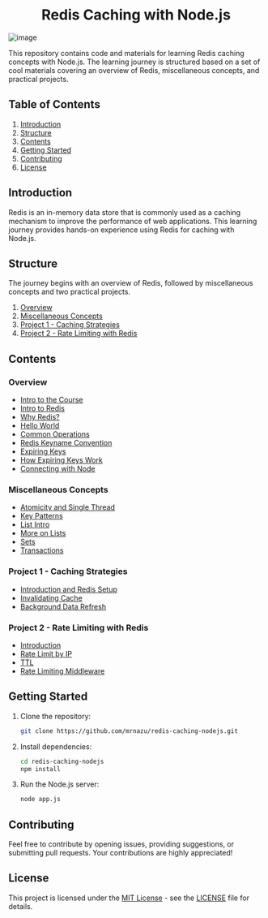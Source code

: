 <h1 align="center">Redis Caching with Node.js</h1>

![image](https://github.com/mrnazu/redis-caching-nodejs/assets/108541991/8cce383a-17da-4392-942f-2059b15b8b66)

This repository contains code and materials for learning Redis caching concepts with Node.js. The learning journey is structured based on a set of cool materials covering an overview of Redis, miscellaneous concepts, and practical projects.

## Table of Contents

1. [Introduction](#introduction)
2. [Structure](#structure)
3. [Contents](#contents)
4. [Getting Started](#getting-started)
5. [Contributing](#contributing)
6. [License](#license)

## Introduction

Redis is an in-memory data store that is commonly used as a caching mechanism to improve the performance of web applications. This learning journey provides hands-on experience using Redis for caching with Node.js.

## Structure

The journey begins with an overview of Redis, followed by miscellaneous concepts and two practical projects.

1. [Overview](#overview)
2. [Miscellaneous Concepts](#miscellaneous-concepts)
3. [Project 1 - Caching Strategies](#project-1-caching-strategies)
4. [Project 2 - Rate Limiting with Redis](#project-2-rate-limiting-with-redis)

## Contents

### Overview

- [Intro to the Course](overview/overview-1-intro-to-course.md)
- [Intro to Redis](overview/overview-2-intro-to-redis)
- [Why Redis?](overview/overview-3-why-redis)
- [Hello World](overview/overview-4-hello-world)
- [Common Operations](overview/overview-5-common-operations)
- [Redis Keyname Convention](overview/overview-6-redis-keyname-convention)
- [Expiring Keys](overview/overview-7-expiring-keys)
- [How Expiring Keys Work](overview/overview-8-how-expiring-keys-work)
- [Connecting with Node](overview/overview-9-connecting-with-node)

### Miscellaneous Concepts

- [Atomicity and Single Thread](misc/misc-1-atomicity-and-single-thread)
- [Key Patterns](misc/misc-2-key-patterns)
- [List Intro](misc/misc-3-list-intro)
- [More on Lists](misc/misc-4-more-on-lists)
- [Sets](misc/misc-5-sets)
- [Transactions](misc/misc-6-transactions)

### Project 1 - Caching Strategies

- [Introduction and Redis Setup](proj1/proj1-1-introduction-and-redis-setup)
- [Invalidating Cache](proj1/proj1-2-invalidating-cache)
- [Background Data Refresh](proj1/proj1-3-background-data-refresh)

### Project 2 - Rate Limiting with Redis

- [Introduction](proj2/proj2-1-introduction)
- [Rate Limit by IP](proj2/proj2-2-rate-limit-by-ip)
- [TTL](proj2/proj2-3-ttl)
- [Rate Limiting Middleware](proj2/proj2-4-rate-limiting-middleware)

## Getting Started

1. Clone the repository:

   ```bash
   git clone https://github.com/mrnazu/redis-caching-nodejs.git
   ```

2. Install dependencies:

   ```bash
   cd redis-caching-nodejs
   npm install
   ```

3. Run the Node.js server:

   ```bash
   node app.js
   ```

## Contributing

Feel free to contribute by opening issues, providing suggestions, or submitting pull requests. Your contributions are highly appreciated!

## License

This project is licensed under the [MIT License](LICENSE) - see the [LICENSE](LICENSE) file for details.
